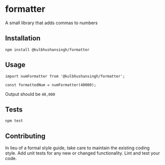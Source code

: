 # formatter

A small library that adds commas to numbers

## Installation

  `npm install @kulbhushansingh/formatter`

## Usage

    import numFormatter from '@kulbhushansingh/formatter';

    const formattedNum = numFormatter(40000);
  
  
  Output should be `40,000`


## Tests

  `npm test`

## Contributing

In lieu of a formal style guide, take care to maintain the existing coding style. Add unit tests for any new or changed functionality. Lint and test your code.
